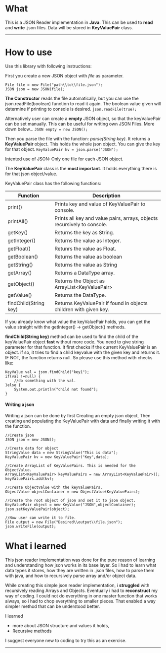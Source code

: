
# What
This is a JSON Reader implementation in **Java**. This can be used to **read** and **write** .json files. 
Data will be stored in **KeyValuePair** class.
***
# How to use
Use this library with following instructions:

First you create a new JSON object with _file_ as parameter. 
```
File file = new File("path\\to\\file.json");
JSON json = new JSON(file);
```
**The Constructor** reads the file automatically, but you can use the json.readFile(boolean) function to read it again. The boolean value given will determine if printing to console is desired.
`json.readFile(true);`

Alternatively user can create a **empty** JSON object, so that the keyValuePair can be set manually. This can be useful for writing own JSON Files. More down below...
`JSON empty = new JSON();`

Then you parse the file with the function: _parse(String key)_. It returns a **KeyValuePair** object. This holds the whole json object. You can give the key for that object.
`KeyValuePair kv = json.parse("JSON");`

Intented use of JSON: Only one file for each JSON object.

The **KeyValuePair** class is the **most important**. It holds everything there is for that json object/value.

KeyValuePair class has the following functions:

| Function      | Description |
| ----------- | ----------- |
| print()      | Prints key and value of KeyValuePair to console.|
| printAll()   | Prints all key and value pairs, arrays, objects recursively to console.|
| getKey()   | Returns the key as String. |
| getInteger()   | Returns the value as Integer.  |
| getFloat()   | Retunrs the value as Float. |
| getBoolean()   | Returns the value as boolean|
| getString()   | Returns the value as String|
| getArray()   | Returns a DataType array. |
| getObject()   | Returns the Object as ArrayList\<KeyValuePair>|
| getValue()   | Returns the DataType.  |
| findChild(String key)   | Returns KeyValuePair if found in objects children with given key.    |

If you already know what value the keyValuePair holds, you can get the value straight with the getInteger() -> getObject() methods.

**findChild(String key)** method can be used to find the child of the keyValuePair object **fast** without more code. You need to give string parameter for that function. It first checks if the current KeyValuePair is an object. if so, it tries to find a child keyvalue with the given key and returns it. IF NOT, the function returns null. So please use this method with checks like:
```
KeyValue val = json.findChild("key1");
if(val !=null) {
    //do something with the val.
}else {
    System.out.println("child not found");
}
```
#### Writing a json
Writing a json can be done by first Creating an empty json object, Then creating and populating the KeyValuePair with data and finally writing it with the function.
```
//Create json
JSON json = new JSON();

//Create data for object
StringValue data = new StringValue("This is data");
KeyValuePair kv = new KeyValuePair("Key",data);

//Create ArrayList of KeyValuePairs. This is needed for the ObjectValue.
ArrayList<KeyValuePair> keyValuePairs = new ArrayList<KeyValuePair>();
keyValuePairs.add(kv);

//Create ObjectValue with the keyValuePairs.
ObjectValue objectContainer = new ObjectValue(KeyValuePairs);

//Create the root object of json and set it to json object.
KeyValuePair object = new KeyValue("JSON",objectContainer);
json.setKeyValuePair(object);

//Now user can write it to file.
File output = new File("Desired\\output\\file.json");
json.writeFile(output);
```


# What i learned
This json reader implementation was done for the pure reason of learning and understanding how json works in its base layer. So i had to learn what data types it stores, how they are written in .json files,  how to parse them with java, and how to recursively parse array and/or object data.

While creating this simple json reader implementation, i **struggled** with recursively reading Arrays and Objects. Eventually i had to **reconstruct** my way of coding. I could not do everything in one master function that works always, so i had to chop everything to smaller pieces. That enabled a way simpler method that can be understood better.

I learned 
- more about JSON structure and values it holds,
- Recursive methods

I suggest everyone new to coding to try this as an exercise.
***
